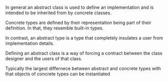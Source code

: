 In general an abstract class is used to define an implementation and is intended to be inherited from by concrete classes.

Concrete types are defined by their representation being part of their definition. In that, they resemble built-in types.

In contrast, an abstract type is a type that completely insulates a user from implementation details.

Defining an abstract class is a way of forcing a contract between the class designer and the users of that class.

Typically the largest differnece between abstract and concrete types with that objects of concrete types can be instantiated 
